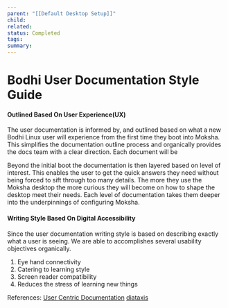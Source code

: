 ```yaml
---
parent: "[[Default Desktop Setup]]"
child: 
related: 
status: Completed
tags: 
summary:
---
```

# Bodhi User Documentation Style Guide
#### Outlined Based On User Experience(UX)
The user documentation is informed by, and outlined based on what a new Bodhi Linux user will experience from the first time they boot into Moksha. 
This simplifies the documentation outline process and organically provides the docs team with a clear direction. Each document will be 

Beyond the initial boot the documentation is then layered based on level of interest. This enables the user to get the quick answers they need without being forced to sift through too many details. The more they use the Moksha desktop the more curious they will become on how to shape the desktop meet their needs. Each level of documentation takes them deeper into the underpinnings of configuring Moksha.
#### Writing Style Based On Digital Accessibility
Since the user documentation writing style is based on describing exactly what a user is seeing. We are able to accomplishes several usability objectives organically. 
1. Eye hand connectivity
2. Catering to learning style
3. Screen reader compatibility
4. Reduces the stress of learning new things


References: 
[User Centric Documentation](https://medium.com/softserve-technical-communication/user-centric-documentation-creating-engaging-and-accessible-content-7212ce9913b3)
[diataxis](https://youtu.be/t4vKPhjcMZg?si=S_pdd1aRo77GkESB)


